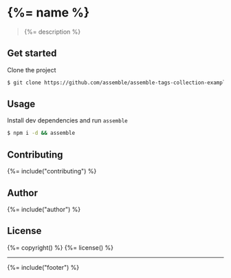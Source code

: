# {%= name %} 

> {%= description %}

## Get started

Clone the project

```bash
$ git clone https://github.com/assemble/assemble-tags-collection-example.git
```


## Usage

Install dev dependencies and run `assemble`

```bash
$ npm i -d && assemble
```


## Contributing
{%= include("contributing") %}

## Author
{%= include("author") %}

## License
{%= copyright() %}
{%= license() %}

***

{%= include("footer") %}
